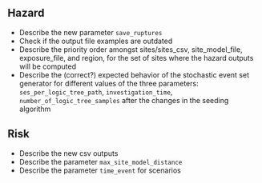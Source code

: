 Hazard
------

* Describe the new parameter `save_ruptures`
* Check if the output file examples are outdated
* Describe the priority order amongst sites/sites_csv, site_model_file,
  exposure_file, and region, for the set of sites
  where the hazard outputs will be computed
* Describe the (correct?) expected behavior of the stochastic event set
  generator for different values of the three parameters:
  `ses_per_logic_tree_path`, `investigation_time`, `number_of_logic_tree_samples`
  after the changes in the seeding algorithm


Risk
----

* Describe the new csv outputs
* Describe the parameter `max_site_model_distance`
* Describe the parameter `time_event` for scenarios
